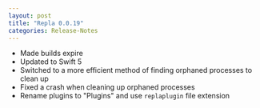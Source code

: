 ```yaml
---
layout: post
title: "Repla 0.0.19"
categories: Release-Notes
---
```


* Made builds expire
* Updated to Swift 5
* Switched to a more efficient method of finding orphaned processes to clean up
* Fixed a crash when cleaning up orphaned processes
* Rename plugins to "Plugins" and use `replaplugin` file extension
